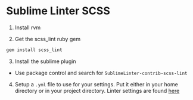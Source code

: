 Sublime Linter SCSS
===================
1. Install rvm

2. Get the scss_lint ruby gem

  ```bash
  gem install scss_lint
  ```

3. Install the sublime plugin
  * Use package control and search for `SublimeLinter-contrib-scss-lint`

4. Setup a `.yml` file to use for your settings.  Put it either in your home directory or in your project directory.  Linter settings are found [here](https://github.com/brigade/scss-lint/blob/master/lib/scss_lint/linter/README.md)